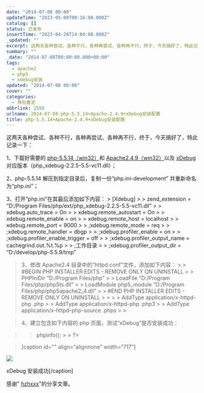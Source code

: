 ```yaml
---
date: "2014-07-08 00:00"
updateTime: "2023-05-08T00:16:00.000Z"
catalog: []
status: 已发布
insertTime: "2023-04-28T14:04:00.000Z"
_updated: ""
excerpt: 这两天各种尝试、各种不行，各种再尝试、各种再不行，终于，今天搞好了，特此记录一下：
summary: ""
_date: "2014-07-08T00:00:00.000+08:00"
tags:
  - apache2
  - php5
  - xdebug安装
updated: "2014-07-08 00:00"
cover: ""
categories:
  - 燕衔春泥
abbrlink: 1558
urlname: 2014-07-08-php-5.5.14+Apache-2.4.9+xDebug安装配置
title: php-5.5.14+Apache-2.4.9+xDebug安装配置
---
```


这两天各种尝试、各种不行，各种再尝试、各种再不行，终于，今天搞好了，特此记录一下：

1、下载好需要的 [php-5.5.14（win32）](http://windows.php.net/download/)和 [Apache2.4.9（win32）](http://www.apachelounge.com/download/)以及 [xDebug](http://xdebug.org/download.php)对应版本（php_xdebug-2.2.5-5.5-vc11.dll）；

2、php-5.5.14 解压到指定目录后，复制一份“php.ini-development” 并重新命名为“php.ini”；

3、打开“php.ini”在其最后添加如下内容： > [Xdebug] > > zend_extension = “D:/Program Files/php/ext/php_xdebug-2.2.5-5.5-vc11.dll” > > xdebug.auto_trace = On > > xdebug.remote_autostart = On > > xdebug.remote_enable = on > > xdebug.remote_host = localhost > > xdebug.remote_port = 9000 > > ;xdebug.remote_mode = req > > ;xdebug.remote_handler = dbgp > > ;xdebug.profiler_enable = on > > ;xdebug.profiler_enable_trigger = off > > ;xdebug.profiler_output_name = cachegrind.out.%t.%p > > ;工作目录 > > ;xdebug.profiler_output_dir = “D:/develop/php-5.5.9/tmp”

> 3、修改 Apache2.4 目录中的“httpd.conf”文件，添加如下内容： > > #BEGIN PHP INSTALLER EDITS - REMOVE ONLY ON UNINSTALL > > PHPIniDir “D:/Program Files/php” > > LoadFile “D:/Program Files/php/php5ts.dll” > > LoadModule php5_module “D:/Program Files/php/php5apache2_4.dll” > > #END PHP INSTALLER EDITS - REMOVE ONLY ON UNINSTALL > > <IfModule mod_php5.c> > > AddType application/x-httpd-php .php > > AddType application/x-httpd-php .php3 > > AddType application/x-httpd-php-source .phps > >

> 4、建立包含如下内容的 php 页面，测试“xDebug”是否安装成功：

> > phpinfo(); > > ?>

> [caption id="" align=“alignnone” width=“717”]

![](https://image.bmqy.net/upload/FjqI1Iqv2VqM5FpVgFDzTVv7RLPB.jpg)

xDebug 安装成功[/caption]

感谢" [hzhxxx](http://blog.csdn.net/hzhxxx/article/details/19614551)"的分享文章。
